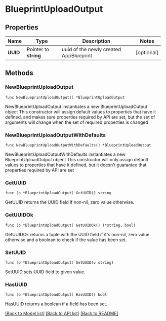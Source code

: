 # BlueprintUploadOutput

## Properties

Name | Type | Description | Notes
------------ | ------------- | ------------- | -------------
**UUID** | Pointer to **string** | uuid of the newly created AppBlueprint | [optional] 

## Methods

### NewBlueprintUploadOutput

`func NewBlueprintUploadOutput() *BlueprintUploadOutput`

NewBlueprintUploadOutput instantiates a new BlueprintUploadOutput object
This constructor will assign default values to properties that have it defined,
and makes sure properties required by API are set, but the set of arguments
will change when the set of required properties is changed

### NewBlueprintUploadOutputWithDefaults

`func NewBlueprintUploadOutputWithDefaults() *BlueprintUploadOutput`

NewBlueprintUploadOutputWithDefaults instantiates a new BlueprintUploadOutput object
This constructor will only assign default values to properties that have it defined,
but it doesn't guarantee that properties required by API are set

### GetUUID

`func (o *BlueprintUploadOutput) GetUUID() string`

GetUUID returns the UUID field if non-nil, zero value otherwise.

### GetUUIDOk

`func (o *BlueprintUploadOutput) GetUUIDOk() (*string, bool)`

GetUUIDOk returns a tuple with the UUID field if it's non-nil, zero value otherwise
and a boolean to check if the value has been set.

### SetUUID

`func (o *BlueprintUploadOutput) SetUUID(v string)`

SetUUID sets UUID field to given value.

### HasUUID

`func (o *BlueprintUploadOutput) HasUUID() bool`

HasUUID returns a boolean if a field has been set.


[[Back to Model list]](../README.md#documentation-for-models) [[Back to API list]](../README.md#documentation-for-api-endpoints) [[Back to README]](../README.md)


